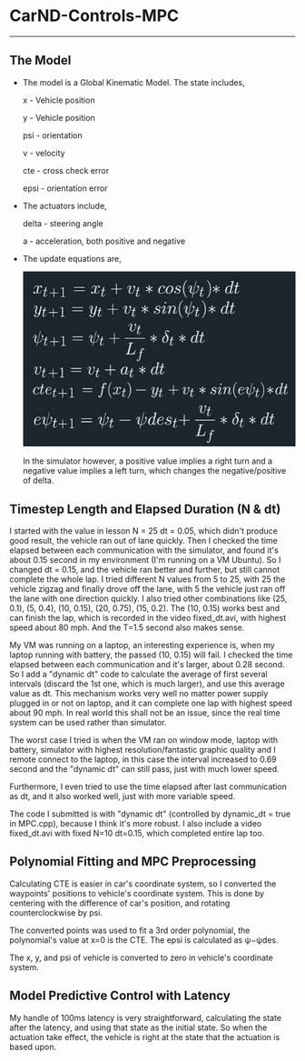 # CarND-Controls-MPC
---

## The Model

* The model is a Global Kinematic Model. The state includes,

  x - Vehicle position 

  y - Vehicle position 

  psi - orientation

  v - velocity

  cte - cross check error

  epsi - orientation error

* The actuators include,

  delta - steering angle

  a - acceleration, both positive and negative

* The update equations are,

  ![update_equations](/update_equations.JPG)

  In the simulator however, a positive value implies a right turn and a negative value implies a left turn, which changes the negative/positive of delta.


## Timestep Length and Elapsed Duration (N & dt)

I started with the value in lesson N = 25 dt = 0.05, which didn't produce good result, the vehicle ran out of lane quickly.  Then I checked the time elapsed between each communication with the simulator, and found it's about 0.15 second in my environment (I'm running on a VM Ubuntu).  So I changed dt = 0.15, and the vehicle ran better and further, but still cannot complete the whole lap. I tried different N values from 5 to 25, with 25 the vehicle zigzag and finally drove off the lane, with 5 the vehicle just ran off the lane with one direction quickly. I also tried other combinations like (25, 0.1), (5, 0.4), (10, 0.15), (20, 0.75), (15, 0.2). The (10, 0.15) works best and can finish the lap, which is recorded in the video fixed_dt.avi, with highest speed about 80 mph. And the T=1.5 second also makes sense.

My VM was running on a laptop, an interesting experience is, when my laptop running with battery, the passed (10, 0.15) will fail. I checked the time elapsed between each communication and it's larger, about 0.28 second. So I add a "dynamic dt" code to calculate the average of first several intervals (discard the 1st one, which is much larger), and use this average value as dt. This mechanism works very well no matter power supply plugged in or not on laptop, and it can complete one lap with highest speed about 90 mph. In real world this shall not be an issue, since the real time system can be used rather than simulator.

The worst case I tried is when the VM ran on window mode, laptop with battery, simulator with highest resolution/fantastic graphic quality and I remote connect to the laptop, in this case the interval increased to 0.69 second and the "dynamic dt" can still pass, just with much lower speed.

Furthermore, I even tried to use the time elapsed after last communication as dt, and it also worked well, just with more variable speed.  

The code I submitted is with "dynamic dt" (controlled by dynamic_dt = true in MPC.cpp), because I think it's more robust. I also include a video fixed_dt.avi with fixed N=10 dt=0.15, which completed entire lap too.

## Polynomial Fitting and MPC Preprocessing

Calculating CTE is easier in car's coordinate system, so I converted the waypoints' positions to vehicle's coordinate system.  This is done by centering with the difference of car's position, and rotating counterclockwise by psi.  

The converted points was used to fit a 3rd order polynomial, the polynomial's value at x=0 is the CTE. The epsi is calculated as ψ−ψdes.

The x, y, and psi of vehicle is converted to zero in vehicle's coordinate system. 

## Model Predictive Control with Latency

My handle of 100ms latency is very straightforward, calculating the state after the latency, and using that state as the initial state. So when the actuation take effect, the vehicle is right at the state that the actuation   is based upon.


